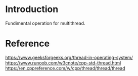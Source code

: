 # Introduction
Fundimental operation for multithread.

# Reference
https://www.geeksforgeeks.org/thread-in-operating-system/  
https://www.runoob.com/w3cnote/cpp-std-thread.html  
https://en.cppreference.com/w/cpp/thread/thread/thread  
